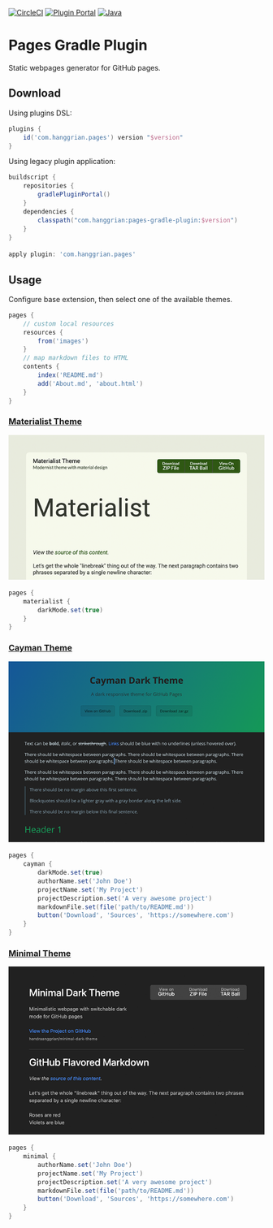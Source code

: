 [![CircleCI](https://img.shields.io/circleci/build/gh/hanggrian/pages-gradle-plugin)](https://app.circleci.com/pipelines/github/hanggrian/pages-gradle-plugin/)
[![Plugin Portal](https://img.shields.io/gradle-plugin-portal/v/com.hanggrian.pages)](https://plugins.gradle.org/plugin/com.hanggrian.pages)
[![Java](https://img.shields.io/badge/java-8+-informational)](https://docs.oracle.com/javase/8/)

# Pages Gradle Plugin

Static webpages generator for GitHub pages.

## Download

Using plugins DSL:

```gradle
plugins {
    id('com.hanggrian.pages') version "$version"
}
```

Using legacy plugin application:

```gradle
buildscript {
    repositories {
        gradlePluginPortal()
    }
    dependencies {
        classpath("com.hanggrian:pages-gradle-plugin:$version")
    }
}

apply plugin: 'com.hanggrian.pages'
```

## Usage

Configure base extension, then select one of the available themes.

```gradle
pages {
    // custom local resources
    resources {
        from('images')
    }
    // map markdown files to HTML
    contents {
        index('README.md')
        add('About.md', 'about.html')
    }
}
```

### [Materialist Theme](https://github.com/hanggrian/materialist-theme/)

![Materialist theme preview.](https://github.com/hanggrian/materialist-theme/raw/assets/preview_main.png)

```gradle
pages {
    materialist {
        darkMode.set(true)
    }
}
```

### [Cayman Theme](https://github.com/hanggrian/cayman-dark-theme/)

![Cayman theme preview.](https://github.com/hanggrian/cayman-dark-theme/raw/assets/preview_main.png)

```gradle
pages {
    cayman {
        darkMode.set(true)
        authorName.set('John Doe')
        projectName.set('My Project')
        projectDescription.set('A very awesome project')
        markdownFile.set(file('path/to/README.md'))
        button('Download', 'Sources', 'https://somewhere.com')
    }
}
```

### [Minimal Theme](https://github.com/hanggrian/minimal-dark-theme/)

![Minimal theme preview.](https://github.com/hanggrian/minimal-dark-theme/raw/assets/preview_main.png)

```gradle
pages {
    minimal {
        authorName.set('John Doe')
        projectName.set('My Project')
        projectDescription.set('A very awesome project')
        markdownFile.set(file('path/to/README.md'))
        button('Download', 'Sources', 'https://somewhere.com')
    }
}
```
